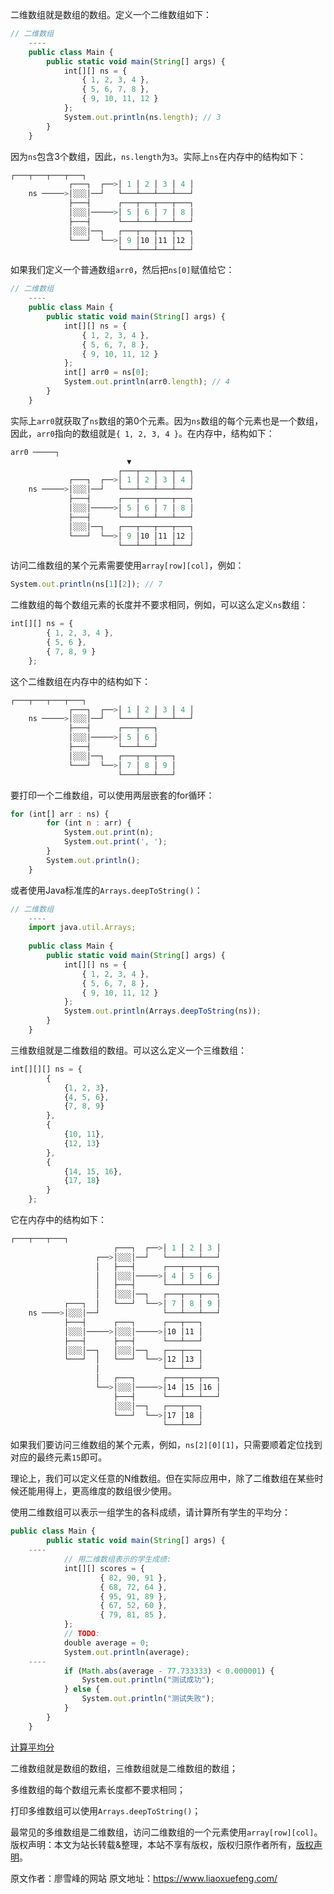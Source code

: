 


二维数组就是数组的数组。定义一个二维数组如下：

```js 
// 二维数组
    ----
    public class Main {
        public static void main(String[] args) {
            int[][] ns = {
                { 1, 2, 3, 4 },
                { 5, 6, 7, 8 },
                { 9, 10, 11, 12 }
            };
            System.out.println(ns.length); // 3
        }
    }
```

因为`ns`包含3个数组，因此，`ns.length`为`3`。实际上`ns`在内存中的结构如下：


```js 
┌───┬───┬───┬───┐
             ┌───┐  ┌──>│ 1 │ 2 │ 3 │ 4 │
    ns ─────>│░░░│──┘   └───┴───┴───┴───┘
             ├───┤      ┌───┬───┬───┬───┐
             │░░░│─────>│ 5 │ 6 │ 7 │ 8 │
             ├───┤      └───┴───┴───┴───┘
             │░░░│──┐   ┌───┬───┬───┬───┐
             └───┘  └──>│ 9 │10 │11 │12 │
                        └───┴───┴───┴───┘
```

如果我们定义一个普通数组`arr0`，然后把`ns[0]`赋值给它：


```js 
// 二维数组
    ----
    public class Main {
        public static void main(String[] args) {
            int[][] ns = {
                { 1, 2, 3, 4 },
                { 5, 6, 7, 8 },
                { 9, 10, 11, 12 }
            };
            int[] arr0 = ns[0];
            System.out.println(arr0.length); // 4
        }
    }
```

实际上`arr0`就获取了`ns`数组的第0个元素。因为`ns`数组的每个元素也是一个数组，因此，`arr0`指向的数组就是`{ 1, 2, 3, 4 }`。在内存中，结构如下：


```js 
arr0 ─────┐
                          ▼
                        ┌───┬───┬───┬───┐
             ┌───┐  ┌──>│ 1 │ 2 │ 3 │ 4 │
    ns ─────>│░░░│──┘   └───┴───┴───┴───┘
             ├───┤      ┌───┬───┬───┬───┐
             │░░░│─────>│ 5 │ 6 │ 7 │ 8 │
             ├───┤      └───┴───┴───┴───┘
             │░░░│──┐   ┌───┬───┬───┬───┐
             └───┘  └──>│ 9 │10 │11 │12 │
                        └───┴───┴───┴───┘
```

访问二维数组的某个元素需要使用`array[row][col]`，例如：


```js 
System.out.println(ns[1][2]); // 7
```

二维数组的每个数组元素的长度并不要求相同，例如，可以这么定义`ns`数组：


```js 
int[][] ns = {
        { 1, 2, 3, 4 },
        { 5, 6 },
        { 7, 8, 9 }
    };
```

这个二维数组在内存中的结构如下：


```js 
┌───┬───┬───┬───┐
             ┌───┐  ┌──>│ 1 │ 2 │ 3 │ 4 │
    ns ─────>│░░░│──┘   └───┴───┴───┴───┘
             ├───┤      ┌───┬───┐
             │░░░│─────>│ 5 │ 6 │
             ├───┤      └───┴───┘
             │░░░│──┐   ┌───┬───┬───┐
             └───┘  └──>│ 7 │ 8 │ 9 │
                        └───┴───┴───┘
```

要打印一个二维数组，可以使用两层嵌套的for循环：


```js 
for (int[] arr : ns) {
        for (int n : arr) {
            System.out.print(n);
            System.out.print(', ');
        }
        System.out.println();
    }
```

或者使用Java标准库的`Arrays.deepToString()`：


```js 
// 二维数组
    ----
    import java.util.Arrays;
    
    public class Main {
        public static void main(String[] args) {
            int[][] ns = {
                { 1, 2, 3, 4 },
                { 5, 6, 7, 8 },
                { 9, 10, 11, 12 }
            };
            System.out.println(Arrays.deepToString(ns));
        }
    }
```

三维数组就是二维数组的数组。可以这么定义一个三维数组：

```js 
int[][][] ns = {
        {
            {1, 2, 3},
            {4, 5, 6},
            {7, 8, 9}
        },
        {
            {10, 11},
            {12, 13}
        },
        {
            {14, 15, 16},
            {17, 18}
        }
    };
```

它在内存中的结构如下：


```js 
┌───┬───┬───┐
                       ┌───┐  ┌──>│ 1 │ 2 │ 3 │
                   ┌──>│░░░│──┘   └───┴───┴───┘
                   │   ├───┤      ┌───┬───┬───┐
                   │   │░░░│─────>│ 4 │ 5 │ 6 │
                   │   ├───┤      └───┴───┴───┘
                   │   │░░░│──┐   ┌───┬───┬───┐
            ┌───┐  │   └───┘  └──>│ 7 │ 8 │ 9 │
    ns ────>│░░░│──┘              └───┴───┴───┘
            ├───┤      ┌───┐      ┌───┬───┐
            │░░░│─────>│░░░│─────>│10 │11 │
            ├───┤      ├───┤      └───┴───┘
            │░░░│──┐   │░░░│──┐   ┌───┬───┐
            └───┘  │   └───┘  └──>│12 │13 │
                   │              └───┴───┘
                   │   ┌───┐      ┌───┬───┬───┐
                   └──>│░░░│─────>│14 │15 │16 │
                       ├───┤      └───┴───┴───┘
                       │░░░│──┐   ┌───┬───┐
                       └───┘  └──>│17 │18 │
                                  └───┴───┘
```

如果我们要访问三维数组的某个元素，例如，`ns[2][0][1]`，只需要顺着定位找到对应的最终元素`15`即可。

理论上，我们可以定义任意的N维数组。但在实际应用中，除了二维数组在某些时候还能用得上，更高维度的数组很少使用。

使用二维数组可以表示一组学生的各科成绩，请计算所有学生的平均分：

```js 
public class Main {
        public static void main(String[] args) {
    ----
            // 用二维数组表示的学生成绩:
            int[][] scores = {
                    { 82, 90, 91 },
                    { 68, 72, 64 },
                    { 95, 91, 89 },
                    { 67, 52, 60 },
                    { 79, 81, 85 },
            };
            // TODO:
            double average = 0;
            System.out.println(average);
    ----
            if (Math.abs(average - 77.733333) < 0.000001) {
                System.out.println("测试成功");
            } else {
                System.out.println("测试失败");
            }
        }
    }
```

[计算平均分](https://gitee.com/liaoxuefeng/learn-java/raw/master/practices/Java%E6%95%99%E7%A8%8B/10.Java%E5%BF%AB%E9%80%9F%E5%85%A5%E9%97%A8.1255883772263712/40.%E6%95%B0%E7%BB%84%E6%93%8D%E4%BD%9C.1255945064769408/30.%E5%A4%9A%E7%BB%B4%E6%95%B0%E7%BB%84.1259544232593792/array-average.zip)

二维数组就是数组的数组，三维数组就是二维数组的数组；

多维数组的每个数组元素长度都不要求相同；

打印多维数组可以使用`Arrays.deepToString()`；

最常见的多维数组是二维数组，访问二维数组的一个元素使用`array[row][col]`。
版权声明：本文为站长转载&整理，本站不享有版权，版权归原作者所有，[版权声明](https://gitee.com/hezhiyuan007/java-notes/raw/master/disclaimer.md)。




原文作者：廖雪峰的网站 原文地址：https://www.liaoxuefeng.com/